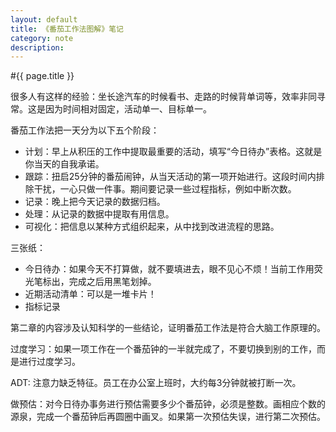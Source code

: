 ```yaml
---
layout: default
title: 《番茄工作法图解》笔记
category: note
description: 
---
```


#{{ page.title }}

很多人有这样的经验：坐长途汽车的时候看书、走路的时候背单词等，效率非同寻常。这是因为时间相对固定，活动单一、目标单一。

番茄工作法把一天分为以下五个阶段：

- 计划：早上从积压的工作中提取最重要的活动，填写“今日待办”表格。这就是你当天的自我承诺。
- 跟踪：扭启25分钟的番茄闹钟，从当天活动的第一项开始进行。这段时间内排除干扰，一心只做一件事。期间要记录一些过程指标，例如中断次数。
- 记录：晚上把今天记录的数据归档。
- 处理：从记录的数据中提取有用信息。
- 可视化：把信息以某种方式组织起来，从中找到改进流程的思路。

三张纸：

- 今日待办：如果今天不打算做，就不要填进去，眼不见心不烦！当前工作用荧光笔标出，完成之后用黑笔划掉。
- 近期活动清单：可以是一堆卡片！
- 指标记录

第二章的内容涉及认知科学的一些结论，证明番茄工作法是符合大脑工作原理的。

过度学习：如果一项工作在一个番茄钟的一半就完成了，不要切换到别的工作，而是进行过度学习。

ADT: 注意力缺乏特征。员工在办公室上班时，大约每3分钟就被打断一次。

做预估：对今日待办事务进行预估需要多少个番茄钟，必须是整数。画相应个数的源泉，完成一个番茄钟后再圆圈中画叉。如果第一次预估失误，进行第二次预估。
